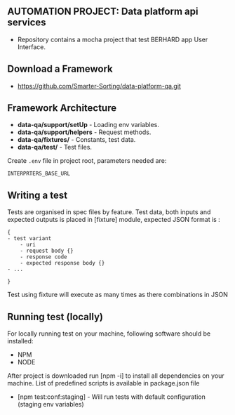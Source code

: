 AUTOMATION PROJECT: Data platform api services
--------------

* Repository contains a mocha project that test BERHARD app User Interface.


Download a Framework
--------------
* https://github.com/Smarter-Sorting/data-platform-qa.git

Framework Architecture
--------------
* **data-qa/support/setUp** - Loading env variables.
* **data-qa/support/helpers** - Request methods.
* **data-qa/fixtures/** - Constants, test data.
* **data-qa/test/** - Test files.


Create `.env` file in project root, parameters needed are: 
```
INTERPRTERS_BASE_URL
```


Writing a test
--------------

Tests are organised in spec files by feature. 
Test data, both inputs and expected outputs is placed in [fixture] module, expected JSON format is : 
```
{
- test variant 
    - uri
    - request body {}
    - response code
    - expected response body {}
- ...

}
```

Test using fixture will execute as many times as there combinations in JSON

Running test (locally) 
--------------

For locally running test on your machine, following software should be installed: 

* NPM
* NODE 

After project is downloaded run [npm -i] to install all dependencies on your machine.
List of predefined scripts is available in package.json file 

* [npm test:conf:staging] - Will run tests with default configuration (staging env variables)
